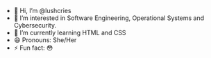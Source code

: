 - 👋 Hi, I’m @lushcries
- 👀 I’m interested in Software Engineering, Operational Systems and Cybersecurity.
- 🌱 I’m currently learning HTML and CSS
- 😄 Pronouns: She/Her
- ⚡ Fun fact: 😳

<!---
lushcries/lushcries is a ✨ special ✨ repository because its `README.md` (this file) appears on your GitHub profile.
You can click the Preview link to take a look at your changes.
--->
